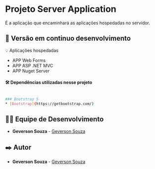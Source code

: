 # Projeto Server Application
É a aplicação que encaminhará as aplicações hospedadas no servidor.

## 📌 Versão em continuo desenvolvimento

💡 Aplicações hospedadas

* APP Web Forms
* APP ASP .NET MVC
* APP Nuget Server

#### 🛠️ Dependências utilizadas nesse projeto

```bash

### Bootstrap 5
* [Bootstrap](https://getbootstrap.com/)

```

## 👨‍💻 Equipe de Desenvolvimento

* **Geverson Souza** - [Geverson Souza](https://www.linkedin.com/in/srgeverson/)

## ✒️ Autor

* **Geverson Souza** - [Geverson Souza](https://www.linkedin.com/in/srgeverson/)